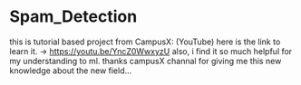 # Spam_Detection
this is tutorial based project from CampusX: (YouTube)
here is the link to learn it.
  -> https://youtu.be/YncZ0WwxyzU
also, i find it so much helpful for my understanding to ml. thanks campusX channal for giving me this new knowledge about the new field...
